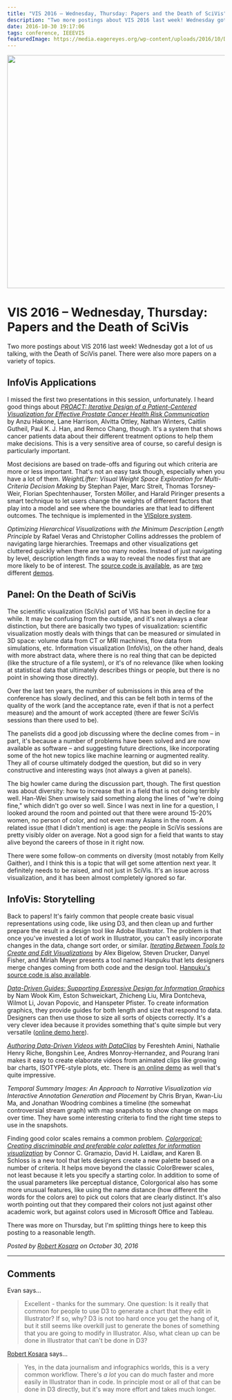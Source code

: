 ```yaml
---
title: "VIS 2016 – Wednesday, Thursday: Papers and the Death of SciVis"
description: "Two more postings about VIS 2016 last week! Wednesday got a lot of us talking, with the Death of SciVis panel. There were also more papers on a variety of topics."
date: 2016-10-30 19:17:06
tags: conference, IEEEVIS
featuredImage: https://media.eagereyes.org/wp-content/uploads/2016/10/DSCF4473.jpg
---
```


<p><img src="https://media.eagereyes.org/wp-content/uploads/2016/10/DSCF4473.jpg" width="720" height="540" /></p>

# VIS 2016 – Wednesday, Thursday: Papers and the Death of SciVis

Two more postings about VIS 2016 last week! Wednesday got a lot of us talking, with the Death of SciVis panel. There were also more papers on a variety of topics.

## InfoVis Applications

I missed the first two presentations in this session, unfortunately. I heard good things about <a href="http://web.cs.wpi.edu/~ltharrison/files/hakone2016proact.pdf"><em>PROACT: Iterative Design of a Patient-Centered Visualization for Effective Prostate Cancer Health Risk Communication</em></a> by Anzu Hakone, Lane Harrison, Alvitta Ottley, Nathan Winters, Caitlin Gutheil, Paul K. J. Han, and Remco Chang, though. It's a system that shows cancer patients data about their different treatment options to help them make decisions. This is a very sensitive area of course, so careful design is particularly important.

Most decisions are based on trade-offs and figuring out which criteria are more or less important. That's not an easy task though, especially when you have a lot of them. <i>WeightLifter: Visual Weight Space Exploration for Multi-Criteria Decision Making</i> by Stephan Pajer, Marc Streit, Thomas Torsney-Weir, Florian Spechtenhauser, Torsten Möller, and Harald Piringer presents a smart technique to let users change the weights of different factors that play into a model and see where the boundaries are that lead to different outcomes. The technique is implemented in the <a href="http://www.vrvis.at/research/projects/visplore/">VISplore system</a>.

<i></i><i>Optimizing Hierarchical Visualizations with the Minimum Description Length Principle</i><b> </b>by Rafael Veras and Christopher Collins addresses the problem of navigating large hierarchies. Treemaps and other visualizations get cluttered quickly when there are too many nodes. Instead of just navigating by level, description length finds a way to reveal the nodes first that are more likely to be of interest. The <a href="http://github.com/rafaveguim/treecut.js">source code is available</a>, as are <a href="http://vialab.ca/mesh/">two</a> different <a href="http://vialab.ca/dmoz/">demos</a>.

## Panel: On the Death of SciVis

The scientific visualization (SciVis) part of VIS has been in decline for a while. It may be confusing from the outside, and it's not always a clear distinction, but there are basically two types of visualization: scientific visualization mostly deals with things that can be measured or simulated in 3D space: volume data from CT or MRI machines, flow data from simulations, etc. Information visualization (InfoVis), on the other hand, deals with more abstract data, where there is no real thing that can be depicted (like the structure of a file system), or it's of no relevance (like when looking at statistical data that ultimately describes things or people, but there is no point in showing those directly).

Over the last ten years, the number of submissions in this area of the conference has slowly declined, and this can be felt both in terms of the quality of the work (and the acceptance rate, even if that is not a perfect measure) and the amount of work accepted (there are fewer SciVis sessions than there used to be).

The panelists did a good job discussing where the decline comes from – in part, it's because a number of problems have been solved and are now available as software – and suggesting future directions, like incorporating some of the hot new topics like machine learning or augmented reality. They all of course ultimately dodged the question, but did so in very constructive and interesting ways (not always a given at panels).

The big howler came during the discussion part, though. The first question was about diversity: how to increase that in a field that is not doing terribly well. Han-Wei Shen unwisely said something along the lines of "we're doing fine," which didn't go over so well. Since I was next in line for a question, I looked around the room and pointed out that there were around 15-20% women, no person of color, and not even many Asians in the room. A related issue (that I didn't mention) is age: the people in SciVis sessions are pretty visibly older on average. Not a good sign for a field that wants to stay alive beyond the careers of those in it right now.

There were some follow-on comments on diversity (most notably from Kelly Gaither), and I think this is a topic that will get some attention next year. It definitely needs to be raised, and not just in SciVis. It's an issue across visualization, and it has been almost completely ignored so far.

## <b>InfoVis: Storytelling</b>

Back to papers! It's fairly common that people create basic visual representations using code, like using D3, and then clean up and further prepare the result in a design tool like Adobe Illustrator. The problem is that once you've invested a lot of work in Illustrator, you can't easily incorporate changes in the data, change sort order, or similar. <a href="https://www.cs.utah.edu/~miriah/publications/hanpuku.pdf"><i>Iterating Between Tools to Create and Edit Visualizations</i></a> by Alex Bigelow, Steven Drucker, Danyel Fisher, and Miriah Meyer presents a tool named Hanpuku that lets designers merge changes coming from both code and the design tool. <a href="https://github.com/alex-r-bigelow/hanpuku">Hanpuku's source code is also available</a>.

<a href="http://namwkim.org/ddg"><i>Data-Driven Guides: Supporting Expressive Design for Information Graphics</i></a> by Nam Wook Kim, Eston Schweickart, Zhicheng Liu, Mira Dontcheva, Wilmot Li, Jovan Popovic, and Hanspeter Pfister. To create information graphics, they provide guides for both length and size that respond to data. Designers can then use those to size all sorts of objects correctly. It's a very clever idea because it provides something that's quite simple but very versatile (<a href="http://hyecoo.namwkim.org">online demo here</a>).

<a href="http://hci.cs.umanitoba.ca/projects-and-research/details/dataclips"><i>Authoring Data-Driven Videos with DataClips</i></a> by Fereshteh Amini, Nathalie Henry Riche, Bongshin Lee, Andres Monroy-Hernandez, and Pourang Irani makes it easy to create elaborate videos from animated clips like growing bar charts, ISOTYPE-style plots, etc. There is <a href="http://dataclips.azurewebsites.net">an online demo</a> as well that's quite impressive.

<i>Temporal Summary Images: An Approach to Narrative Visualization via Interactive Annotation Generation and Placement</i> by Chris Bryan, Kwan-Liu Ma, and Jonathan Woodring combines a timeline (the somewhat controversial stream graph) with map snapshots to show change on maps over time. They have some interesting criteria to find the right time steps to use in the snapshots.

Finding good color scales remains a common problem.<em> <a href="http://vrl.cs.brown.edu/color">Colorgorical: Creating discriminable and preferable color palettes for information visualization</a></em> by Connor C. Gramazio, David H. Laidlaw, and Karen B. Schloss is a new tool that lets designers create a new palette based on a number of criteria. It helps move beyond the classic ColorBrewer scales, not least because it lets you specify a starting color. In addition to some of the usual parameters like perceptual distance, Colorgorical also has some more unusual features, like using the name distance (how different the words for the colors are) to pick out colors that are clearly distinct. It's also worth pointing out that they compared their colors not just against other academic work, but against colors used in Microsoft Office and Tableau.

There was more on Thursday, but I'm splitting things here to keep this posting to a reasonable length.


_Posted by <a href="/about">Robert Kosara</a> on October 30, 2016_


<aside class="comments">

---
## Comments

Evan says…
>	Excellent - thanks for the summary. 
>	One question: Is it really that common for people to use D3 to generate a chart that they edit in Illustrator? If so, why? D3 is not too hard once you get the hang of it, but it still seems like overkill just to generate the bones of something that you are going to modify in Illustrator. Also, what clean up can be done in Illustrator that can't be done in D3?

<a href="http://eagereyes.org/about" rel="nofollow noopener" target="_blank">Robert Kosara</a> says…
>	Yes, in the data journalism and infographics worlds, this is a very common workflow. There's <em>a lot</em> you can do much faster and more easily in Illustrator than in code. In principle most or all of that can be done in D3 directly, but it's way more effort and takes much longer.

</aside>

